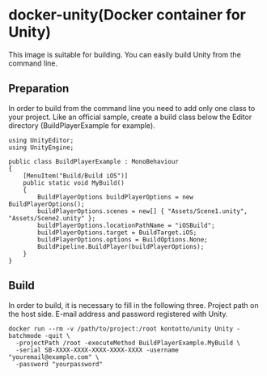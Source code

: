 # docker-unity(Docker container for Unity)
This image is suitable for building.
You can easily build Unity from the command line.

## Preparation
In order to build from the command line you need to add only one class to your project.
Like an official sample, create a build class below the Editor directory (BuildPlayerExample for example).

```
using UnityEditor;
using UnityEngine;

public class BuildPlayerExample : MonoBehaviour
{
    [MenuItem("Build/Build iOS")]
    public static void MyBuild()
    {
        BuildPlayerOptions buildPlayerOptions = new BuildPlayerOptions();
        buildPlayerOptions.scenes = new[] { "Assets/Scene1.unity", "Assets/Scene2.unity" };
        buildPlayerOptions.locationPathName = "iOSBuild";
        buildPlayerOptions.target = BuildTarget.iOS;
        buildPlayerOptions.options = BuildOptions.None;
        BuildPipeline.BuildPlayer(buildPlayerOptions);
    }
}
```

## Build
In order to build, it is necessary to fill in the following three.
Project path on the host side.
E-mail address and password registered with Unity.
```
docker run --rm -v /path/to/project:/root kontotto/unity Unity -batchmode -quit \
  -projectPath /root -executeMethod BuildPlayerExample.MyBuild \
  -serial SB-XXXX-XXXX-XXXX-XXXX-XXXX -username "youremail@example.com" \
  -password "yourpassword"
```